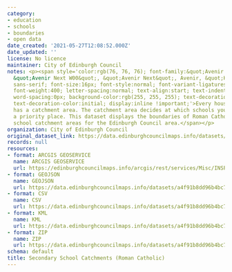 ```yaml
---
category:
- education
- schools
- boundaries
- open data
date_created: '2021-05-27T12:08:52.000Z'
date_updated: ''
license: No licence
maintainer: City of Edinburgh Council
notes: <p><span style='color:rgb(76, 76, 76); font-family:&quot;Avenir Next W01&quot;,
  &quot;Avenir Next W00&quot;, &quot;Avenir Next&quot;, Avenir, &quot;Helvetica Neue&quot;,
  sans-serif; font-size:16px; font-style:normal; font-variant-ligatures:normal; font-variant-caps:normal;
  font-weight:400; letter-spacing:normal; text-align:start; text-indent:0px; text-transform:none;
  word-spacing:0px; background-color:rgb(255, 255, 255); text-decoration-style:initial;
  text-decoration-color:initial; display:inline !important;'>Every household in Edinburgh
  has a catchment area. The catchment area decides at which schools you will be given
  a priority place. This dataset displays the boundaries of Roman Catholic secondary
  school catchment areas for the Edinburgh Council area.</span></p>
organization: City of Edinburgh Council
original_dataset_link: https://data.edinburghcouncilmaps.info/datasets/a4f91b8dd96b4bc79cc19934257be828_23
records: null
resources:
- format: ARCGIS GEOSERVICE
  name: ARCGIS GEOSERVICE
  url: https://edinburghcouncilmaps.info/arcgis/rest/services/Misc/INSPIRE/MapServer/23
- format: GEOJSON
  name: GEOJSON
  url: https://data.edinburghcouncilmaps.info/datasets/a4f91b8dd96b4bc79cc19934257be828_23.geojson?outSR=%7B%22latestWkid%22%3A27700%2C%22wkid%22%3A27700%7D
- format: CSV
  name: CSV
  url: https://data.edinburghcouncilmaps.info/datasets/a4f91b8dd96b4bc79cc19934257be828_23.csv?outSR=%7B%22latestWkid%22%3A27700%2C%22wkid%22%3A27700%7D
- format: KML
  name: KML
  url: https://data.edinburghcouncilmaps.info/datasets/a4f91b8dd96b4bc79cc19934257be828_23.kml?outSR=%7B%22latestWkid%22%3A27700%2C%22wkid%22%3A27700%7D
- format: ZIP
  name: ZIP
  url: https://data.edinburghcouncilmaps.info/datasets/a4f91b8dd96b4bc79cc19934257be828_23.zip?outSR=%7B%22latestWkid%22%3A27700%2C%22wkid%22%3A27700%7D
schema: default
title: Secondary School Catchments (Roman Catholic)
---
```

